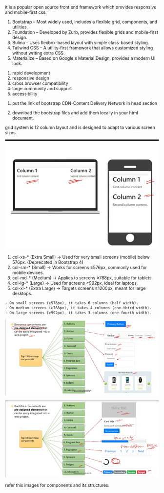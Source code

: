 <!-- what is bootstrap and what are the 5 responsive design framework? -->

it is a popular open source front end framework which provides responsive and mobile-first css.

1. Bootstrap – Most widely used, includes a flexible grid, components, and utilities.
2. Foundation – Developed by Zurb, provides flexible grids and mobile-first design.
3. Bulma – Uses flexbox-based layout with simple class-based styling.
4. Tailwind CSS – A utility-first framework that allows customized styling without writing extra CSS.
5. Materialize – Based on Google's Material Design, provides a modern UI look.

<!-- adv of bootstrap -->

1. rapid development
2. responsive design
3. cross browser compatibility
4. large community and support
5. accessibility

<!-- 2 ways to include bootstrap framework for your website -->

1. put the link of bootstrap CDN-Content Delivery Network in head section

2. download the bootstrap files and add them locally in your html document.

<!-- explain the grid system in bootsrap -->

grid system is 12 column layout and is designed to adapt to various screen sizes.

![alt text](<grid system.png>)

<!-- what is the diff between col-xs,col-sm,col-md,col-lg & col- xl -->

1. col-xs-* (Extra Small) → Used for very small screens (mobile) below 576px. (Deprecated in Bootstrap 4)
2. col-sm-* (Small) → Works for screens ≥576px, commonly used for mobile devices.
3. col-md-* (Medium) → Applies to screens ≥768px, suitable for tablets.
4. col-lg-* (Large) → Used for screens ≥992px, ideal for laptops.
5. col-xl-* (Extra Large) → Targets screens ≥1200px, meant for large desktops.

<!-- How it Works: -->
    - On small screens (≥576px), it takes 6 columns (half width).
    - On medium screens (≥768px), it takes 4 columns (one-third width).
    - On large screens (≥992px), it takes 3 columns (one-fourth width).

<!-- What are bootstrap components?what are top 10 bootstrap components? -->


![alt text](components_bootstrap.png)

![alt text](components_bootstrap_2.png)

refer this images for components and its structures.


